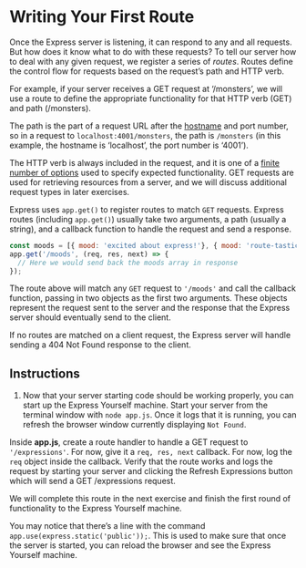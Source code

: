 # Writing Your First Route

Once the Express server is listening, it can respond to any and all requests. But how does it know what to do with these requests? To tell our server how to deal with any given request, we register a series of *routes*. Routes define the control flow for requests based on the request’s path and HTTP verb.

For example, if your server receives a GET request at ‘/monsters’, we will use a route to define the appropriate functionality for that HTTP verb (GET) and path (/monsters).

The path is the part of a request URL after the [hostname](https://en.wikipedia.org/wiki/Hostname) and port number, so in a request to ``localhost:4001/monsters``, the path is ``/monsters`` (in this example, the hostname is ‘localhost’, the port number is ‘4001’).

The HTTP verb is always included in the request, and it is one of a [finite number of options](https://developer.mozilla.org/en-US/docs/Web/HTTP/Methods) used to specify expected functionality. GET requests are used for retrieving resources from a server, and we will discuss additional request types in later exercises.

Express uses ``app.get()`` to register routes to match ``GET`` requests. Express routes (including ``app.get()``) usually take two arguments, a path (usually a string), and a callback function to handle the request and send a response.

```javascript
const moods = [{ mood: 'excited about express!'}, { mood: 'route-tastic!' }];
app.get('/moods', (req, res, next) => {
  // Here we would send back the moods array in response
});
```

The route above will match any ``GET`` request to ``'/moods'`` and call the callback function, passing in two objects as the first two arguments. These objects represent the request sent to the server and the response that the Express server should eventually send to the client.

If no routes are matched on a client request, the Express server will handle sending a 404 Not Found response to the client.

## Instructions

1. Now that your server starting code should be working properly, you can start up the Express Yourself machine. Start your server from the terminal window with ``node app.js``. Once it logs that it is running, you can refresh the browser window currently displaying ``Not Found``.

Inside **app.js**, create a route handler to handle a GET request to ``'/expressions'``. For now, give it a ``req, res, next`` callback. For now, log the ``req`` object inside the callback. Verify that the route works and logs the request by starting your server and clicking the Refresh Expressions button which will send a GET /expressions request.

We will complete this route in the next exercise and finish the first round of functionality to the Express Yourself machine.

You may notice that there’s a line with the command ``app.use(express.static('public'));``. This is used to make sure that once the server is started, you can reload the browser and see the Express Yourself machine.